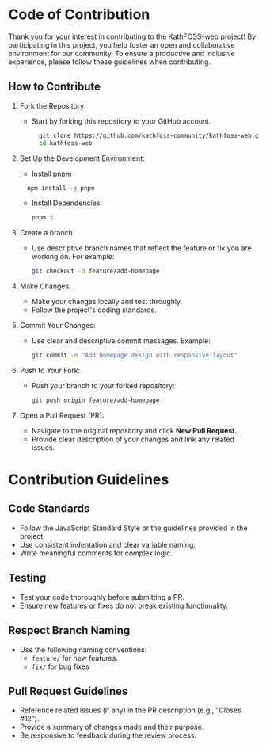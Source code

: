 # Code of Contribution

Thank you for your interest in contributing to the KathFOSS-web project! By participating in this project, you help foster an open and collaborative environment for our community. To ensure a productive and inclusive experience, please follow these guidelines when contributing.

## How to Contribute
 1. Fork the Repository:
    - Start by forking this repository to your GitHub account.
      ```bash
        git clone https://github.com/kathfoss-community/kathfoss-web.git
        cd kathfoss-web
      
2. Set Up the Development Environment:
    - Install pnpm
    ```bash
      npm install -g pnpm
    ```
    - Install Dependencies:
      ```bash
      pnpm i
      
3. Create a branch
   - Use descriptive branch names that reflect the feature or fix you are working on. For example:
     ```bash
     git checkout -b feature/add-homepage
     ```
     
4. Make Changes:
   - Make your changes locally and test throughly.
   - Follow the project's coding standards.
     
5. Commit Your Changes:
   - Use clear and descriptive commit messages. Example:
     ```bash
     git commit -m "Add homepage design with responsive layout"
     ```
     
6. Push to Your Fork:
   - Push your branch to your forked repository:
     ```bash
     git push origin feature/add-homepage
     ```
     
7. Open a Pull Request (PR):
   - Navigate to the original repository and click **New Pull Request**.
   - Provide clear description of your changes and link any related issues.

# Contribution Guidelines

## Code Standards
- Follow the JavaScript Standard Style or the guidelines provided in the project.
- Use consistent indentation and clear variable naming.
- Write meaningful comments for complex logic.

## Testing
- Test your code thoroughly before submitting a PR.
- Ensure new features or fixes do not break existing functionality.

## Respect Branch Naming
- Use the following naming conventions:
   - `feature/` for new features.
   - `fix/` for bug fixes

## Pull Request Guidelines
- Reference related issues (if any) in the PR description (e.g., “Closes #12”).
- Provide a summary of changes made and their purpose.
- Be responsive to feedback during the review process.


